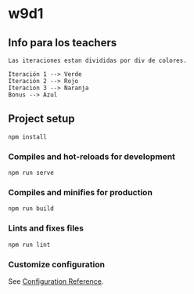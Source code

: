 # w9d1

## Info para los teachers
```
Las iteraciones estan divididas por div de colores.

Iteración 1 --> Verde
Iteración 2 --> Rojo
Iteracion 3 --> Naranja
Bonus --> Azul

```

## Project setup
```
npm install
```

### Compiles and hot-reloads for development
```
npm run serve
```

### Compiles and minifies for production
```
npm run build
```

### Lints and fixes files
```
npm run lint
```

### Customize configuration
See [Configuration Reference](https://cli.vuejs.org/config/).
